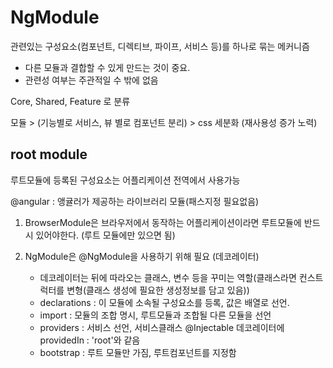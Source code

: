 # NgModule

관련있는 구성요소(컴포넌트, 디렉티브, 파이프, 서비스 등)를 하나로 묶는 메커니즘

- 다른 모듈과 결합할 수 있게 만드는 것이 중요.
- 관련성 여부는 주관적일 수 밖에 없음

Core, Shared, Feature 로 분류

모듈 > (기능별로 서비스, 뷰 별로 컴포넌트 분리) > css 세분화 (재사용성 증가 노력)


## root module

루트모듈에 등록된 구성요소는 어플리케이션 전역에서 사용가능

@angular : 앵귤러가 제공하는 라이브러리 모듈(패스지정 필요없음)

1. BrowserModule은 브라우저에서 동작하는 어플리케이션이라면 루트모듈에 반드시 있어야한다. (루트 모듈에만 있으면 됨)

2. NgModule은 @NgModule을 사용하기 위해 필요 (데코레이터)
    - 데코레이터는 뒤에 따라오는 클래스, 변수 등을 꾸미는 역할(클래스라면 컨스트럭터를 변형(클래스 생성에 필요한 생성정보를 담고 있음))
    - declarations : 이 모듈에 소속될 구성요소를 등록, 값은 배열로 선언.
    - import : 모듈의 조합 명시, 루트모듈과 조합될 다른 모듈을 선언
    - providers : 서비스 선언, 서비스클래스 @Injectable 데코레이터에 providedIn : 'root'와 같음
    - bootstrap : 루트 모듈만 가짐, 루트컴포넌트를 지정함


